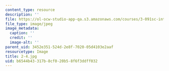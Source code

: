 ```yaml
---
content_type: resource
description: ''
file: https://ol-ocw-studio-app-qa.s3.amazonaws.com/courses/3-091sc-introduction-to-solid-state-chemistry-fall-2010/b6544b43317b8cf020b58f6f3ddff032_2-4.jpg
file_type: image/jpeg
image_metadata:
  caption: ''
  credit: ''
  image-alt: ''
parent_uid: 3452e351-524d-2e8f-7020-05d4103e2aaf
resourcetype: Image
title: 2-4.jpg
uid: b6544b43-317b-8cf0-20b5-8f6f3ddff032
---
```

